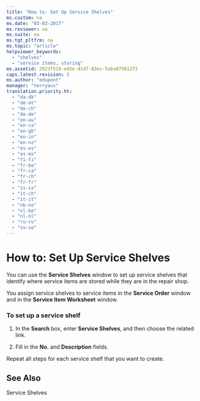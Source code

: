 ```yaml
---
title: "How to: Set Up Service Shelves"
ms.custom: na
ms.date: "03-03-2017"
ms.reviewer: na
ms.suite: na
ms.tgt_pltfrm: na
ms.topic: "article"
helpviewer_keywords: 
  - "shelves"
  - "service items, storing"
ms.assetid: 2923f519-e45e-41d7-83ec-5aba075812f2
caps.latest.revision: 5
ms.author: "edupont"
manager: "terryaus"
translation.priority.ht: 
  - "da-dk"
  - "de-at"
  - "de-ch"
  - "de-de"
  - "en-au"
  - "en-ca"
  - "en-gb"
  - "en-in"
  - "en-nz"
  - "es-es"
  - "es-mx"
  - "fi-fi"
  - "fr-be"
  - "fr-ca"
  - "fr-ch"
  - "fr-fr"
  - "is-is"
  - "it-ch"
  - "it-it"
  - "nb-no"
  - "nl-be"
  - "nl-nl"
  - "ru-ru"
  - "sv-se"
---
```

# How to: Set Up Service Shelves
You can use the **Service Shelves** window to set up service shelves that identify where service items are stored while they are in the repair shop.  
  
 You assign service shelves to service items in the **Service Order** window and in the **Service Item Worksheet** window.  
  
### To set up a service shelf  
  
1.  In the **Search** box, enter **Service Shelves**, and then choose the related link.  
  
2.  Fill in the **No.** and **Description** fields.  
  
 Repeat all steps for each service shelf that you want to create.  
  
## See Also  
 Service Shelves